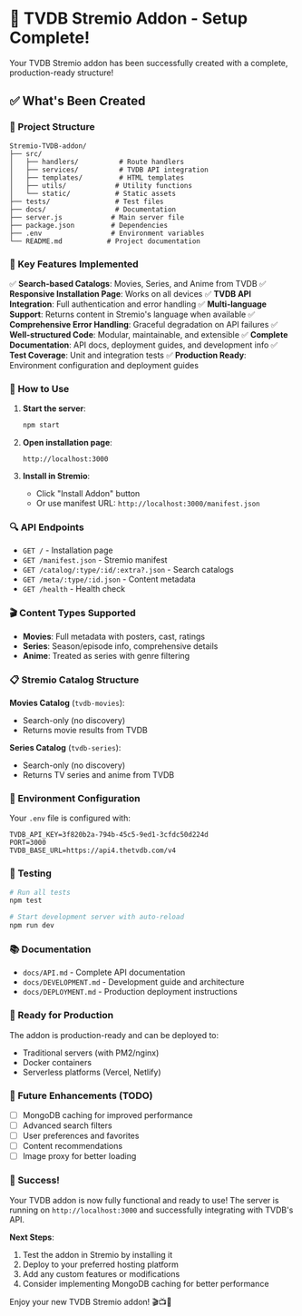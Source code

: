 # 🚀 TVDB Stremio Addon - Setup Complete!

Your TVDB Stremio addon has been successfully created with a complete, production-ready structure!

## ✅ What's Been Created

### 📁 Project Structure
```
Stremio-TVDB-addon/
├── src/
│   ├── handlers/          # Route handlers
│   ├── services/          # TVDB API integration
│   ├── templates/         # HTML templates
│   ├── utils/            # Utility functions
│   └── static/           # Static assets
├── tests/                # Test files
├── docs/                 # Documentation
├── server.js            # Main server file
├── package.json         # Dependencies
├── .env                 # Environment variables
└── README.md           # Project documentation
```

### 🎯 Key Features Implemented

✅ **Search-based Catalogs**: Movies, Series, and Anime from TVDB
✅ **Responsive Installation Page**: Works on all devices
✅ **TVDB API Integration**: Full authentication and error handling
✅ **Multi-language Support**: Returns content in Stremio's language when available
✅ **Comprehensive Error Handling**: Graceful degradation on API failures
✅ **Well-structured Code**: Modular, maintainable, and extensible
✅ **Complete Documentation**: API docs, deployment guides, and development info
✅ **Test Coverage**: Unit and integration tests
✅ **Production Ready**: Environment configuration and deployment guides

### 🔧 How to Use

1. **Start the server**:
   ```bash
   npm start
   ```

2. **Open installation page**:
   ```
   http://localhost:3000
   ```

3. **Install in Stremio**:
   - Click "Install Addon" button
   - Or use manifest URL: `http://localhost:3000/manifest.json`

### 🔍 API Endpoints

- `GET /` - Installation page
- `GET /manifest.json` - Stremio manifest
- `GET /catalog/:type/:id/:extra?.json` - Search catalogs
- `GET /meta/:type/:id.json` - Content metadata
- `GET /health` - Health check

### 🎬 Content Types Supported

- **Movies**: Full metadata with posters, cast, ratings
- **Series**: Season/episode info, comprehensive details
- **Anime**: Treated as series with genre filtering

### 📋 Stremio Catalog Structure

**Movies Catalog** (`tvdb-movies`):
- Search-only (no discovery)
- Returns movie results from TVDB

**Series Catalog** (`tvdb-series`):
- Search-only (no discovery) 
- Returns TV series and anime from TVDB

### 🔐 Environment Configuration

Your `.env` file is configured with:
```
TVDB_API_KEY=3f820b2a-794b-45c5-9ed1-3cfdc50d224d
PORT=3000
TVDB_BASE_URL=https://api4.thetvdb.com/v4
```

### 🧪 Testing

```bash
# Run all tests
npm test

# Start development server with auto-reload
npm run dev
```

### 📚 Documentation

- `docs/API.md` - Complete API documentation
- `docs/DEVELOPMENT.md` - Development guide and architecture
- `docs/DEPLOYMENT.md` - Production deployment instructions

### 🚀 Ready for Production

The addon is production-ready and can be deployed to:
- Traditional servers (with PM2/nginx)
- Docker containers
- Serverless platforms (Vercel, Netlify)

### 🔮 Future Enhancements (TODO)

- [ ] MongoDB caching for improved performance
- [ ] Advanced search filters
- [ ] User preferences and favorites
- [ ] Content recommendations
- [ ] Image proxy for better loading

### 🎉 Success!

Your TVDB addon is now fully functional and ready to use! The server is running on `http://localhost:3000` and successfully integrating with TVDB's API.

**Next Steps**:
1. Test the addon in Stremio by installing it
2. Deploy to your preferred hosting platform
3. Add any custom features or modifications
4. Consider implementing MongoDB caching for better performance

Enjoy your new TVDB Stremio addon! 🎬📺🎌
